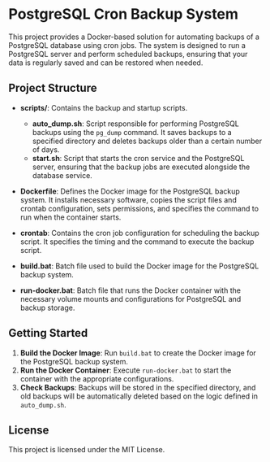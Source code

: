 # PostgreSQL Cron Backup System

This project provides a Docker-based solution for automating backups of a PostgreSQL database using cron jobs. The system is designed to run a PostgreSQL server and perform scheduled backups, ensuring that your data is regularly saved and can be restored when needed.

## Project Structure

- **scripts/**: Contains the backup and startup scripts.
  - **auto_dump.sh**: Script responsible for performing PostgreSQL backups using the `pg_dump` command. It saves backups to a specified directory and deletes backups older than a certain number of days.
  - **start.sh**: Script that starts the cron service and the PostgreSQL server, ensuring that the backup jobs are executed alongside the database service.
  
- **Dockerfile**: Defines the Docker image for the PostgreSQL backup system. It installs necessary software, copies the script files and crontab configuration, sets permissions, and specifies the command to run when the container starts.

- **crontab**: Contains the cron job configuration for scheduling the backup script. It specifies the timing and the command to execute the backup script.

- **build.bat**: Batch file used to build the Docker image for the PostgreSQL backup system.

- **run-docker.bat**: Batch file that runs the Docker container with the necessary volume mounts and configurations for PostgreSQL and backup storage.

## Getting Started

1. **Build the Docker Image**: Run `build.bat` to create the Docker image for the PostgreSQL backup system.
2. **Run the Docker Container**: Execute `run-docker.bat` to start the container with the appropriate configurations.
3. **Check Backups**: Backups will be stored in the specified directory, and old backups will be automatically deleted based on the logic defined in `auto_dump.sh`.

## License

This project is licensed under the MIT License.